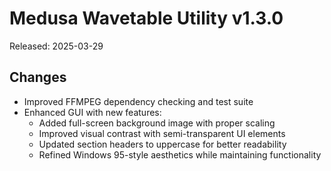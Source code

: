 # Medusa Wavetable Utility v1.3.0

Released: 2025-03-29

## Changes

- Improved FFMPEG dependency checking and test suite
- Enhanced GUI with new features:
  - Added full-screen background image with proper scaling
  - Improved visual contrast with semi-transparent UI elements
  - Updated section headers to uppercase for better readability
  - Refined Windows 95-style aesthetics while maintaining functionality

